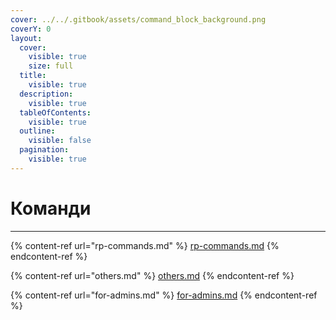```yaml
---
cover: ../../.gitbook/assets/command_block_background.png
coverY: 0
layout:
  cover:
    visible: true
    size: full
  title:
    visible: true
  description:
    visible: true
  tableOfContents:
    visible: true
  outline:
    visible: false
  pagination:
    visible: true
---
```


# Команди

***

{% content-ref url="rp-commands.md" %}
[rp-commands.md](rp-commands.md)
{% endcontent-ref %}

{% content-ref url="others.md" %}
[others.md](others.md)
{% endcontent-ref %}

{% content-ref url="for-admins.md" %}
[for-admins.md](for-admins.md)
{% endcontent-ref %}
